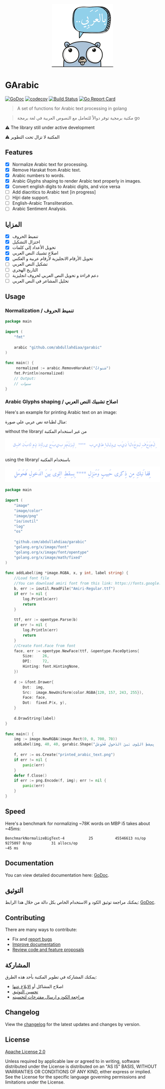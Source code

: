 <p align="center" width="100%">
     <img alt="Arabic tools for golang - حزمة أدوات للتعامل مع اللغة العربية في لغة go" src=".github/logo.png"> 
</p>

# GArabic

[![GoDoc][godoc-image]][godoc-url]
[![codecov][codecov-image]][codecov-url]
[![Build Status][travis-image]][travis-url]
[![Go Report Card](https://goreportcard.com/badge/github.com/AbdullahDiaa/garabic)](https://goreportcard.com/report/github.com/AbdullahDiaa/garabic)

> A set of functions for Arabic text processing in golang

> مكتبة برمجية توفر دوالاً للتعامل مع النصوص العربية في لغة برمجة  go


⚠️ The library still under active development

⚠️ المكتبة لا تزال تحت التطوير


## Features

* [x] Normalize Arabic text for processing.
* [x] Remove Harakat from Arabic text.
* [x] Arabic numbers to words.
* [x] Arabic Glyphs shaping to render Arabic text properly in images.
* [x] Convert english digits to Arabic digits, and vice versa
* [ ] Add diacritics to Arabic text [in progress]
* [ ] Hijri date support.
* [ ] English-Arabic Transliteration.
* [ ] Arabic Sentiment Analysis.

## المزايا

* [x] تنميط الحروف
* [x] اختزال التشكيل
* [x] تحويل الأعداد إلى كلمات
* [x] اصلاح تشبيك النص العربي
* [x] تحويل الأرقام الانجليزية لأرقام عربية و العكس
* [ ] تشكيل النص العربي
* [ ] التاريخ الهجري
* [ ] دعم قراءة و تحويل النص العربي لحروف انجليزية
* [ ] تحليل المشاعر في النص العربي

## Usage

### Normalization /  تنميط الحروف

```go
package main

import (
	"fmt"

	arabic "github.com/abdullahdiaa/garabic"
)

func main() {
     normalized := arabic.RemoveHarakat("سَنواتٌ")
	fmt.Println(normalized)
	// Output:
	// سنوات
}
```

### Arabic Glyphs shaping /  اصلاح تشبيك النص العربي

Here's an example for printing Arabic text on an image:

مثال لطباعة نص عربي علي صورة:

without the library/ من غير استخدام المكتبة

<img src=".github/before.png"> 

using the library/ باستخدام المكتبة

<img src=".github/after.png"> 


```go
package main

import (
	"image"
	"image/color"
	"image/png"
	"io/ioutil"
	"log"
	"os"

	"github.com/abdullahdiaa/garabic"
	"golang.org/x/image/font"
	"golang.org/x/image/font/opentype"
	"golang.org/x/image/math/fixed"
)

func addLabel(img *image.RGBA, x, y int, label string) {
	//Load font file
	//You can download amiri font from this link: https://fonts.google.com/specimen/Amiri?preview.text=%D8%A8%D9%90%D8%A7%D9%84%D8%B9%D9%8E%D8%B1%D9%8E%D8%A8%D9%90%D9%91%D9%8A&preview.text_type=custom#standard-styles
	b, err := ioutil.ReadFile("Amiri-Regular.ttf")
	if err != nil {
		log.Println(err)
		return
	}

	ttf, err := opentype.Parse(b)
	if err != nil {
		log.Println(err)
		return
	}
	//Create Font.Face from font
	face, err := opentype.NewFace(ttf, &opentype.FaceOptions{
		Size:    26,
		DPI:     72,
		Hinting: font.HintingNone,
	})

	d := &font.Drawer{
		Dst:  img,
		Src:  image.NewUniform(color.RGBA{120, 157, 243, 255}),
		Face: face,
		Dot:  fixed.P(x, y),
	}

	d.DrawString(label)
}

func main() {
	img := image.NewRGBA(image.Rect(0, 0, 700, 70))
	addLabel(img, 40, 40, garabic.Shape("قِفا نَبكِ مِن ذِكرى حَبيبٍ وَمَنزِلِ   ****   بِسِقطِ اللِوى بَينَ الدَخولِ فَحَومَلِ"))

	f, err := os.Create("printed_arabic_text.png")
	if err != nil {
		panic(err)
	}
	defer f.Close()
	if err := png.Encode(f, img); err != nil {
		panic(err)
	}
}
```


## Speed
Here's a benchmark for normalizing ~78K words on MBP i5 takes about ~45ms:
```
BenchmarkNormalizeBigText-4           25          45546613 ns/op         9275097 B/op         31 allocs/op
~45 ms
```

## Documentation

You can view detailed documentation here: [GoDoc][godoc-url].

## التوثيق
يمكنك مراجعة توثيق الكود و الاستخدام الخاص بكل دالة من خلال هذا الرابط: [GoDoc][godoc-url].

## Contributing

There are many ways to contribute:
- Fix and [report bugs](https://github.com/AbdullahDiaa/garabic/issues/new)
- [Improve documentation](https://github.com/AbdullahDiaa/garabic/issues?q=is%3Aopen+label%3Adocumentation)
- [Review code and feature proposals](https://github.com/AbdullahDiaa/garabic/pulls)

## المشاركة
يمكنك المشاركة في تطوير المكتبة بأحد هذه الطرق:
- اصلاح المشاكل أو [الابلاغ عنها](https://github.com/AbdullahDiaa/garabic/issues/new)
- [تحسين التوثيق](https://github.com/AbdullahDiaa/garabic/issues?q=is%3Aopen+label%3Adocumentation)
- [مراجعة الكود و ارسال مقترحات لتحسينه](https://github.com/AbdullahDiaa/garabic/pulls)


## Changelog

View the [changelog](/CHANGELOG.md) for the latest updates and changes by
version.

## License

[Apache License 2.0][licence-url]

   Unless required by applicable law or agreed to in writing, software
   distributed under the License is distributed on an "AS IS" BASIS,
   WITHOUT WARRANTIES OR CONDITIONS OF ANY KIND, either express or implied.
   See the License for the specific language governing permissions and
   limitations under the License.


[codecov-image]: https://codecov.io/gh/AbdullahDiaa/garabic/branch/main/graph/badge.svg?token=2RS36L0KVL
[codecov-url]: https://codecov.io/gh/AbdullahDiaa/garabic
[travis-image]: https://travis-ci.com/AbdullahDiaa/garabic.svg?branch=main
[travis-url]: https://travis-ci.com/AbdullahDiaa/garabic
[godoc-image]: https://godoc.org/github.com/AbdullahDiaa/garabic?status.svg
[godoc-url]: https://godoc.org/github.com/AbdullahDiaa/garabic
[licence-url]: https://github.com/AbdullahDiaa/garabic/blob/main/LICENSE
